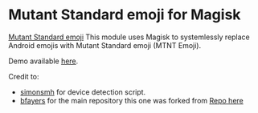 # Mutant Standard emoji for Magisk


[Mutant Standard emoji](https://mutant.tech/)
This module uses Magisk to systemlessly replace Android emojis with Mutant Standard emoji (MTNT Emoji).

Demo available [here](https://mutant.tech/demo/).

Credit to:
* [simonsmh](https://github.com/simonsmh) for device detection script.
* [bfayers](https://github.com/bfayers) for the main repository this one was forked from [Repo here](https://github.com/bfayers/Magisk-Twemoji-systemless)
